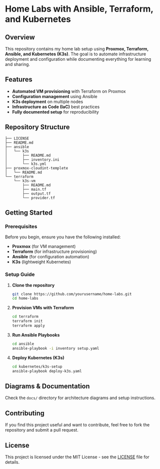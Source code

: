 # Home Labs with Ansible, Terraform, and Kubernetes

## Overview

This repository contains my home lab setup using **Proxmox, Terraform, Ansible, and Kubernetes (K3s)**. The goal is to automate infrastructure deployment and configuration while documenting everything for learning and sharing.

## Features

- **Automated VM provisioning** with Terraform on Proxmox
- **Configuration management** using Ansible
- **K3s deployment** on multiple nodes
- **Infrastructure as Code (IaC)** best practices
- **Fully documented setup** for reproducibility

## Repository Structure

```
├── LICENSE
├── README.md
├── ansible
│   └── k3s
│       ├── README.md
│       ├── inventory.ini
│       └── k3s.yml
├── proxmox-cloudint-templete
│   └── README.md
└── terraform
    └── k3s-vm
        ├── README.md
        ├── main.tf
        ├── output.tf
        └── provider.tf
```

## Getting Started

### Prerequisites

Before you begin, ensure you have the following installed:

- **Proxmox** (for VM management)
- **Terraform** (for infrastructure provisioning)
- **Ansible** (for configuration automation)
- **K3s** (lightweight Kubernetes)

### Setup Guide

1. **Clone the repository**
   ```bash
   git clone https://github.com/yourusername/home-labs.git
   cd home-labs
   ```
2. **Provision VMs with Terraform**
   ```bash
   cd terraform
   terraform init
   terraform apply
   ```
3. **Run Ansible Playbooks**
   ```bash
   cd ansible
   ansible-playbook -i inventory setup.yaml
   ```
4. **Deploy Kubernetes (K3s)**
   ```bash
   cd kubernetes/k3s-setup
   ansible-playbook deploy-k3s.yaml
   ```

## Diagrams & Documentation

Check the `docs/` directory for architecture diagrams and setup instructions.

## Contributing

If you find this project useful and want to contribute, feel free to fork the repository and submit a pull request.

## License

This project is licensed under the MIT License - see the [LICENSE](LICENSE) file for details.


